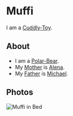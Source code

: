# Muffi <a id="0"/>

I am a [Cuddly-Toy](281000003.md).

## About

- I am a [Polar-Bear](40000077.md).
- My [Mother](40000008.md) is [Alena](88.md).
- My [Father](40000007.md) is [Michael](0.md).

## Photos <a id="1000"/>

![Muffi in Bed](400000216.jpg)
